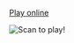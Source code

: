 [Play online](https://rawgit.com/kmc059000/whackamole/master/index.html)

![Scan to play!](https://raw.githubusercontent.com/kmc059000/whackamole/master/qrcode.png)
